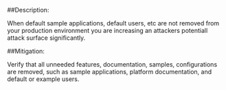 ##Description:

When default sample applications, default users, etc
are not removed from your production environment you
are increasing an attackers potentiall attack surface significantly.

##Mitigation:

Verify that all unneeded features, documentation, samples, 
configurations are removed, such as sample applications, 
platform documentation, and default or example users.
